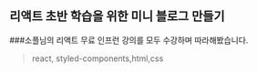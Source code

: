 ## 리액트 초반 학습을 위한 미니 블로그 만들기
###소플님의 리액트 무료 인프런 강의를 모두 수강하며 따라해봤습니다.
>react, styled-components,html,css
